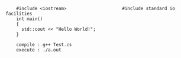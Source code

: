         #include <iostream>                     #include standard io facilities
        int main()
        {
          std::cout << "Hello World!";
        }
        
        compile : g++ Test.cs
        execute : ./a.out
